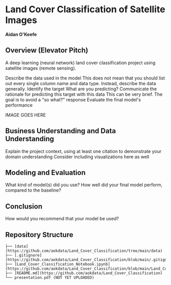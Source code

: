 # Land Cover Classification of Satellite Images
**Aidan O'Keefe**


## Overview (Elevator Pitch)
A deep learning (neural network) land cover classification project using satellite images (remote sensing).

Describe the data used in the model
This does not mean that you should list out every single column name and data type. Instead, describe the data generally.
Identify the target
What are you predicting?
Communicate the rationale for predicting this target with this data
This can be very brief. The goal is to avoid a "so what?" response
Evaluate the final model's performance


IMAGE GOES HERE

## Business Understanding and Data Understanding
Explain the project context, using at least one citation to demonstrate your domain understanding
Consider including visualizations here as well

## Modeling and Evaluation
What kind of model(s) did you use?
How well did your final model perform, compared to the baseline?

## Conclusion
How would you recommend that your model be used?

## Repository Structure
```
├── [data](https://github.com/aokdata/Land_Cover_Classification/tree/main/data)
├── [.gitignore](https://github.com/aokdata/Land_Cover_Classification/blob/main/.gitignore)
├── [Land_Cover_Classification_Notebook.ipynb](https://github.com/aokdata/Land_Cover_Classification/blob/main/Land_Cover_Classification_Notebook.ipynb)
├── [README.md](https://github.com/aokdata/Land_Cover_Classification)
└── presentation.pdf (NOT YET UPLOADED)
```
